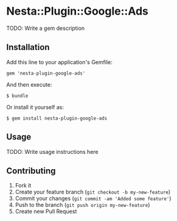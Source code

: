 # Nesta::Plugin::Google::Ads

TODO: Write a gem description

## Installation

Add this line to your application's Gemfile:

    gem 'nesta-plugin-google-ads'

And then execute:

    $ bundle

Or install it yourself as:

    $ gem install nesta-plugin-google-ads

## Usage

TODO: Write usage instructions here

## Contributing

1. Fork it
2. Create your feature branch (`git checkout -b my-new-feature`)
3. Commit your changes (`git commit -am 'Added some feature'`)
4. Push to the branch (`git push origin my-new-feature`)
5. Create new Pull Request
